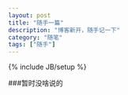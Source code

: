 ```yaml
---
layout: post
title: "随手一篇"
description: "博客新开，随手记一下"
category: "随笔"
tags: ["随手"]
---
```

{% include JB/setup %}



###暂时没啥说的



